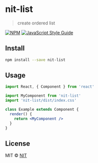 # nit-list

> create ordered list

[![NPM](https://img.shields.io/npm/v/nit-list.svg)](https://www.npmjs.com/package/nit-list) [![JavaScript Style Guide](https://img.shields.io/badge/code_style-standard-brightgreen.svg)](https://standardjs.com)

## Install

```bash
npm install --save nit-list
```

## Usage

```jsx
import React, { Component } from 'react'

import MyComponent from 'nit-list'
import 'nit-list/dist/index.css'

class Example extends Component {
  render() {
    return <MyComponent />
  }
}
```

## License

MIT © [NIT](https://github.com/NIT)
